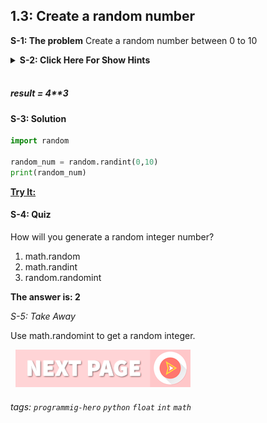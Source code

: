 
## 1.3: Create a random number

**S-1: The problem**
Create a random number between 0 to 10

<details>
   <summary><b>S-2: Click Here For Show Hints</b></summary>
   <p>To create a random number, you have to import a built-in library named random. And then you can call the randint method on it</p>
 </details>
<br>

##### result = 4**3


#### S-3: Solution

```python
import random

random_num = random.randint(0,10)
print(random_num)
```

**[Try It:](/#)**
&nbsp;

#### S-4: Quiz
How will you generate a random integer number?

1. math.random
2. math.randint
3. random.randomint

**The answer is: 2**

*S-5: Take Away*

Use math.randomint to get a random integer.

&nbsp;
[![Next Page](../assets/next-button.png)](#)
&nbsp;

###### tags: `programmig-hero` `python` `float` `int` `math`
